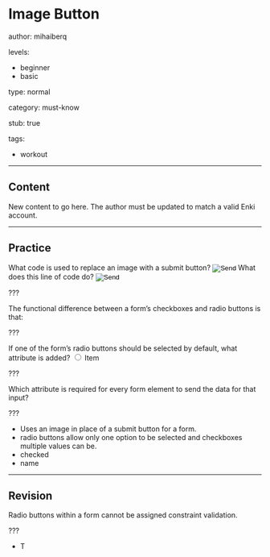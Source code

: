 # Image Button
author: mihaiberq

levels:
  - beginner
  - basic

type: normal

category: must-know

stub: true


tags:
  - workout


---
## Content

New content to go here. The author must be updated to match a valid Enki account.

---
## Practice

What code is used to replace an image with a submit button?
    <input type="image" src="button.png" border="0" alt="Send" />
What does this line of code do?
    <input type="image" src="button.png" border="0" alt="Send" />

???

The functional difference between a form’s checkboxes and radio buttons is that:

???

If one of the form’s radio buttons should be selected by default, what attribute is added?
    <input type="radio" name="topic" value="item" __ > Item </input>

???

Which attribute is required for every form element to send the data for that input?

???

* Uses an image in place of a submit button for a form.
* radio buttons allow only one option to be selected and checkboxes multiple values can be.
* checked
* name


---
## Revision

Radio buttons within a form cannot be assigned constraint validation.

???
* T
